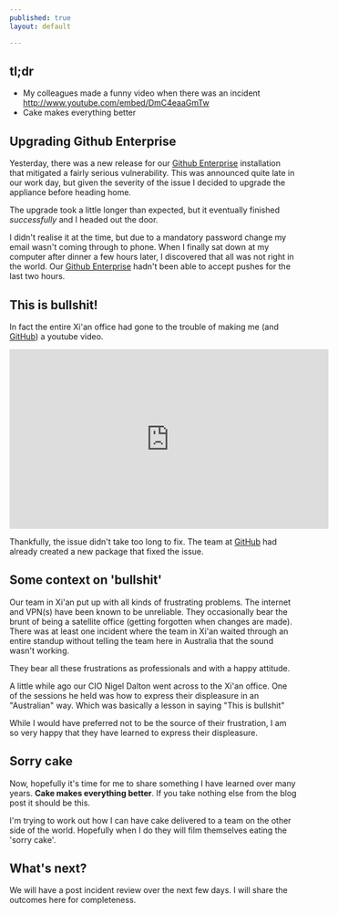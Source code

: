 ```yaml
---
published: true
layout: default

---
```


## tl;dr
- My colleagues made a funny video when there was an incident http://www.youtube.com/embed/DmC4eaaGmTw
- Cake makes everything better

## Upgrading Github Enterprise
Yesterday, there was a new release for our [Github Enterprise](http://enterprise.github.com) installation that mitigated a fairly serious vulnerability. This was announced quite late in our work day, but given the severity of the issue I decided to upgrade the appliance before heading home.

The upgrade took a little longer than expected, but it eventually finished *successfully* and I headed out the door.

I didn't realise it at the time, but due to a mandatory password change my email wasn't coming through to phone. When I finally sat down at my computer after dinner a few hours later, I discovered that all was not right in the world. Our [Github Enterprise](http://enterprise.github.com) hadn't been able to accept pushes for the last two hours.

## This is bullshit!
In fact the entire Xi'an office had gone to the trouble of making me (and [GitHub](http://github.com)) a youtube video.
<br/><p>
<iframe width="560" height="315" src="http://www.youtube.com/embed/DmC4eaaGmTw" frameborder="0" allowfullscreen></iframe></p>

Thankfully, the issue didn't take too long to fix. The team at [GitHub](http://github.com) had already created a new package that fixed the issue.

## Some context on 'bullshit'
Our team in Xi'an put up with all kinds of frustrating problems. The internet and VPN(s) have been known to be unreliable. They occasionally bear the brunt of being a satellite office (getting forgotten when changes are made). There was at least one incident where the team in Xi'an waited through an entire standup without telling the team here in Australia that the sound wasn't working. 

They bear all these frustrations as professionals and with a happy attitude.

A little while ago our CIO Nigel Dalton went across to the Xi'an office. One of the sessions he held was how to express their displeasure in an "Australian" way. Which was basically a lesson in saying "This is bullshit"

While I would have preferred not to be the source of their frustration, I am so very happy that they have learned to express their displeasure.

## Sorry cake
Now, hopefully it's time for me to share something I have learned over many years. __Cake makes everything better__. If you take nothing else from the blog post it should be this. 

I'm trying to work out how I can have cake delivered to a team on the other side of the world. Hopefully when I do they will film themselves eating the 'sorry cake'.

## What's next?
We will have a post incident review over the next few days. I will share the outcomes here for completeness.
